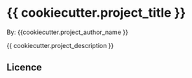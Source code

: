 # {{ cookiecutter.project_title }}

By: {{cookiecutter.project_author_name }}

{{ cookiecutter.project_description }}

## Licence